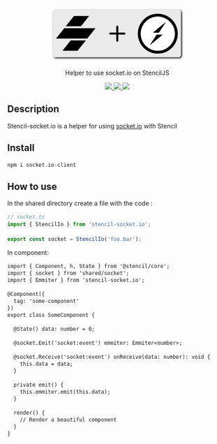 <div align="center">
  <img src="./assets/banner.png"/>
  <p>Helper to use socket.io on StencilJS</p>

  <a href="https://github.com/CheeseGrinder/stencil-socket.io">
    <img src="https://img.shields.io/github/license/CheeseGrinder/stencil-socket.io"/>
  </a>
  <a href="https://github.com/CheeseGrinder/stencil-socket.io">
    <img src="https://img.shields.io/npm/dm/stencil-socket.io"/>
  </a>
  <a href="https://github.com/CheeseGrinder/stencil-socket.io">
    <img src="https://github.com/CheeseGrinder/stencil-socket.io/actions/workflows/npm-publish.yml/badge.svg"/>
  </a>
  
</div>

## Description
<p>Stencil-socket.io is a helper for using <a href="https://socket.io/">socket.io</a> with Stencil</p>

## Install
```bash
npm i socket.io-client
```

## How to use

In the shared directory create a file with the code :
```ts
// socket.ts
import { StencilIo } from 'stencil-socket.io';

export const socket = StencilIo('foo.bar');
```

In component:
```tsx
import { Component, h, State } from '@stencil/core';
import { socket } from 'shared/socket';
import { Emmiter } from 'stencil-socket.io';

@Component({
  tag: 'some-component'
})
export class SomeComponent {

  @State() data: number = 0;

  @socket.Emit('socket:event') emmiter: Emmiter<number>;

  @socket.Receive('socket:event') onReceive(data: number): void {
    this.data = data;
  }

  private emit() {
    this.emmiter.emit(this.data);
  }

  render() {
    // Render a beautiful component
  }
}
```